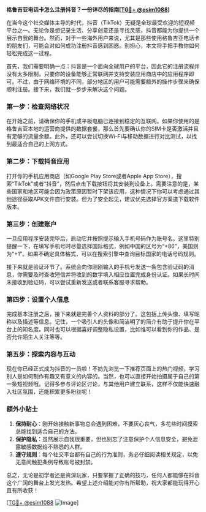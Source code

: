 **格鲁吉亚电话卡怎么注册抖音？一份详尽的指南[[TG💪+ @esim1088](https://t.me/s/esim1088)]**

在当今这个社交媒体主导的时代，抖音（TikTok）无疑是全球最受欢迎的短视频平台之一。无论你是想记录生活、分享创意还是寻找灵感，抖音都能为你提供一个展示自我的舞台。然而，对于一些海外用户来说，尤其是那些使用格鲁吉亚电话卡的朋友们，可能会对如何成功注册抖音感到困惑。别担心，本文将手把手教你如何轻松完成这一过程。

首先，我们需要明确一点：抖音是一个面向全球用户的平台，因此它的注册流程并没有太多限制，只要你的设备能够正常联网并支持安装应用商店中的应用程序即可。不过，由于网络环境的不同，部分地区的用户可能需要额外的操作步骤来确保顺利注册。接下来，我们就一步步来解决这个问题。

### 第一步：检查网络状况

在开始之前，请确保你的手机或平板电脑已连接到稳定的互联网。如果你使用的是格鲁吉亚本地的运营商提供的数据套餐，那么首先要确认你的SIM卡是否激活并且有足够的流量余额。此外，还可以尝试切换Wi-Fi与移动数据进行对比测试，以找到最适合自己的上网方式。

### 第二步：下载抖音应用

打开你的手机应用商店（如Google Play Store或者Apple App Store），搜索“TikTok”或者“抖音”，然后点击下载按钮将其安装到设备上。需要注意的是，某些国家和地区可能会因为政策原因暂时下架该应用，这种情况下你可以考虑通过其他途径获取APK文件自行安装。但为了安全起见，建议优先选择官方渠道下载软件版本。

### 第三步：创建账户

一旦应用程序安装完毕后，启动它并按照提示输入手机号码作为账号名。这里特别提醒一下，在填写手机号时尽量选择国际格式，例如中国的区号为“+86”，美国则为“+1”。如果不确定具体格式，可以在搜索引擎中查询目标国家的电话号码规则。

接下来就是验证环节了。系统会向你刚刚输入的手机号发送一条包含验证码的消息，你需要及时查收短信并将收到的数字填入相应位置完成身份认证。如果长时间未接收到验证码，可以尝试重新发送或者联系客服寻求帮助。

### 第四步：设置个人信息

完成基本注册之后，接下来就是完善个人资料的部分了。这包括上传头像、填写昵称以及描述等信息。记住，一个吸引人的头像和简洁明了的简介有助于提升你在平台上的知名度。同时也可以根据喜好调整隐私设置，比如谁可以看到你的作品、是否允许陌生人关注等等。

### 第五步：探索内容与互动

现在你已经正式成为抖音的一员啦！不妨先浏览一下推荐页面上的热门视频，学习别人是如何制作有趣又有意义的内容的。当然，也可以直接开始拍摄属于自己的第一条短视频哦。记得多参与评论区讨论，与其他用户建立联系，这样不仅能快速融入社区氛围，还能积累更多粉丝呢！

### 额外小贴士

1. **保持耐心**：刚开始接触新事物总会遇到困难，不要灰心丧气，多花些时间摸索总能找到适合自己的方法。
2. **保护隐私**：虽然展示自我很重要，但也别忘了注意保护个人信息安全，避免泄露敏感数据给不熟悉的人群。
3. **遵守规则**：每个社交平台都有自己的行为准则，务必仔细阅读相关规定，以免无意间触犯条例导致账号被封禁。

总之，无论是初学者还是资深玩家，只要掌握了正确的技巧，任何人都能够在抖音这个广阔的舞台上发光发热。希望上述介绍能对你有所帮助，祝大家都能玩得开心且有所收获！

[[TG💪+ @esim1088](https://t.me/s/esim1088) ![Image](https://i.postimg.cc/4NQfJmqS/Snipaste-2025-05-13-00-14-12.png)]